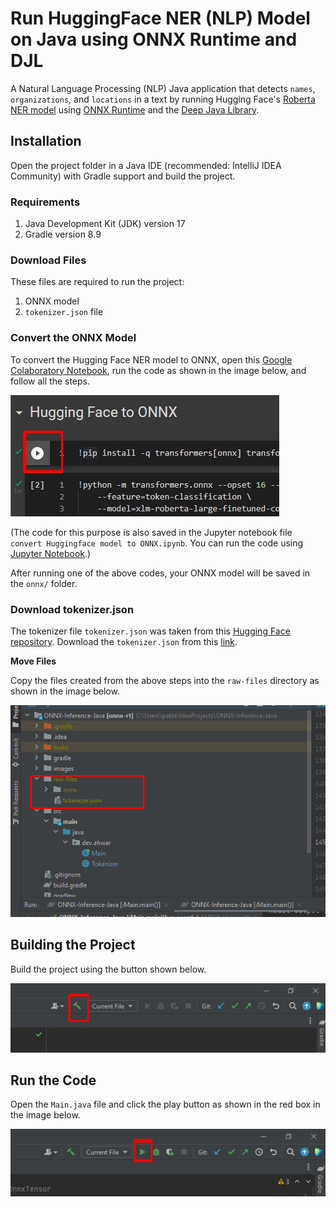 # Run HuggingFace NER (NLP) Model on Java using ONNX Runtime and DJL

A Natural Language Processing (NLP) Java application that detects `names`, `organizations`, and `locations` in a text by running Hugging Face's [Roberta NER model](https://huggingface.co/xlm-roberta-large-finetuned-conll03-english) using [ONNX Runtime](https://onnxruntime.ai/docs/get-started/with-java.html) and the [Deep Java Library](https://djl.ai/).

## Installation

Open the project folder in a Java IDE (recommended: IntelliJ IDEA Community) with Gradle support and build the project.

### Requirements

1. Java Development Kit (JDK) version 17
2. Gradle version 8.9

### Download Files

These files are required to run the project:

1. ONNX model
2. `tokenizer.json` file

### Convert the ONNX Model

To convert the Hugging Face NER model to ONNX, open this [Google Colaboratory Notebook](https://colab.research.google.com/drive/1kZx9XOnExVfPoAGHhHRUrdQnioiLloBW#revisionId=0BwKss6yztf4KS0NKaWRiQjc0RGRvQkd6ZFp3OUFhR1lTclBNPQ), run the code as shown in the image below, and follow all the steps.

![run colab code cell](images/run-colab.jpeg)

(The code for this purpose is also saved in the Jupyter notebook file `convert Huggingface model to ONNX.ipynb`. You can run the code using [Jupyter Notebook](https://jupyter.org/install).)

After running one of the above codes, your ONNX model will be saved in the `onnx/` folder.

### Download tokenizer.json

The tokenizer file `tokenizer.json` was taken from this [Hugging Face repository](https://huggingface.co/xlm-roberta-large-finetuned-conll03-english). Download the `tokenizer.json` from this [link](https://huggingface.co/xlm-roberta-large-finetuned-conll03-english/raw/main/tokenizer.json).

**Move Files**

Copy the files created from the above steps into the `raw-files` directory as shown in the image below.

![raw-files path](images/model-location.png)

## Building the Project

Build the project using the button shown below.

![how to build project](images/building-project.jpg)

## Run the Code

Open the `Main.java` file and click the play button as shown in the red box in the image below.

![how to run project](images/run-code.jpg)